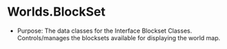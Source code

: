 # Worlds.BlockSet

* Purpose: The data classes for the Interface Blockset Classes. Controls/manages the blocksets available for displaying the world map. 